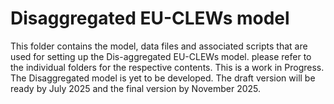# Disaggregated EU-CLEWs model
This folder contains the model, data files and associated scripts that are used for setting up the Dis-aggregated EU-CLEWs model. please refer to the individual folders for the respective contents. 
This is a work in Progress. The Disaggregated model is yet to be developed. The draft version will be ready by July 2025 and the final version by November 2025.

